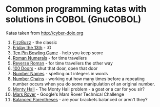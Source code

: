 # Common programming katas with solutions in COBOL (GnuCOBOL)

Katas taken from http://cyber-dojo.org

1. [FizzBuzz](https://github.com/mikebharris/COBOL-katas/tree/master/COBOL-FizzBuzz) - the classic
1. [Friday the 13th](https://github.com/mikebharris/COBOL-katas/tree/master/COBOL-Friday-The-13th) - :O
1. [Ten Pin Bowling Game](https://github.com/mikebharris/COBOL-katas/tree/master/COBOL-Ten-Pin-Bowling-Game) - help you keep score
1. [Roman Numerals](https://github.com/mikebharris/COBOL-katas/tree/master/COBOL-Roman-Numerals) - for time travellers
1. [Reverse Roman](https://github.com/mikebharris/COBOL-katas/tree/master/COBOL-Reverse-Roman) - for time travellers the other way
2. [100 Doors](https://github.com/mikebharris/COBOL-katas/tree/master/COBOL-100-Doors) - shut that door, open that door
3. [Number Names](https://github.com/mikebharris/COBOL-katas/tree/master/COBOL-Number-Names) - spelling out integers in words
1. [Number Chains](https://github.com/mikebharris/COBOL-katas/tree/master/COBOL-Number-Chains) - working out how many times before a repeating number occurs when you do some manipulation of an original number.
4. [Monty Hall](https://github.com/mikebharris/COBOL-katas/tree/master/COBOL-Monty-Hall) - The Monty Hall problem - a goat or a car for you sir?
5. [Mars Rover](https://github.com/mikebharris/COBOL-katas/tree/master/COBOL-Mars-Rover) - Google's Mars Rover Technical Challenge
6. [Balanced Parentheses](https://github.com/mikebharris/COBOL-katas/tree/master/COBOL-Balanced-Parentheses) - are your brackets balanced or aren't they?

